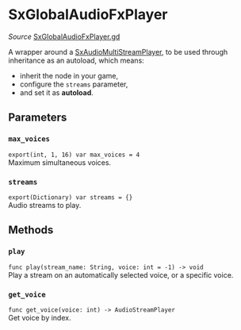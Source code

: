 # SxGlobalAudioFxPlayer

*Source* [SxGlobalAudioFxPlayer.gd](../../../nodes/audio/SxGlobalAudioFxPlayer/SxGlobalAudioFxPlayer.gd)

A wrapper around a [SxAudioMultiStreamPlayer](#sxaudiomultistreamplayer), to be used through inheritance as an autoload, which means:

- inherit the node in your game,
- configure the `streams` parameter,
- and set it as **autoload**.

## Parameters

### `max_voices`
`export(int, 1, 16) var max_voices = 4`  
Maximum simultaneous voices.

### `streams`
`export(Dictionary) var streams = {}`  
Audio streams to play.

## Methods

### `play`
`func play(stream_name: String, voice: int = -1) -> void`  
Play a stream on an automatically selected voice, or a specific voice.

### `get_voice`
`func get_voice(voice: int) -> AudioStreamPlayer`  
Get voice by index.